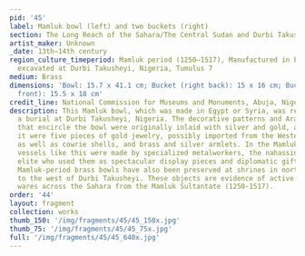 ```yaml
---
pid: '45'
label: Mamluk bowl (left) and two buckets (right)
section: The Long Reach of the Sahara/The Central Sudan and Durbi Takusheyi
artist_maker: Unknown
_date: 13th–14th century
region_culture_timeperiod: Mamluk period (1250–1517), Manufactured in Egypt or Syria,
  excavated at Durbi Takusheyi, Nigeria, Tumulus 7
medium: Brass
dimensions: 'Bowl: 15.7 x 41.1 cm; Bucket (right back): 15 x 16 cm; Bucket (right
  front): 15.5 x 18 cm'
credit_line: National Commission for Museums and Monuments, Abuja, Nigeria
description: This Mamluk bowl, which was made in Egypt or Syria, was recovered from
  a burial at Durbi Takusheyi, Nigeria. The decorative patterns and Arabic inscription
  that encircle the bowl were originally inlaid with silver and gold, and placed within
  it were five pieces of gold jewelry, possibly imported from the Western Sudan region,
  as well as cowrie shells, and brass and silver armlets. In the Mamluk Sultanate,
  vessels like this were made by specialized metalworkers, the nahassin, for the society's
  elite who used them as spectacular display pieces and diplomatic gifts. Several
  Mamluk-period brass bowls have also been preserved at shrines in northern Ghana,
  to the west of Durbi Takusheyi. These objects are evidence of active trade in luxury
  wares across the Sahara from the Mamluk Sultantate (1250-1517).
order: '44'
layout: fragment
collection: works
thumb_150: '/img/fragments/45/45_150x.jpg'
thumb_75: '/img/fragments/45/45_75x.jpg'
full: '/img/fragments/45/45_640x.jpg'
---
```

